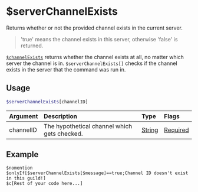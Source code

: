 # $serverChannelExists
Returns whether or not the provided channel exists in the current server.

> 'true' means the channel exists in this server, otherwise 'false' is returned.

[`$channelExists`](./channelExists.md) returns whether the channel exists at all, no matter which server the channel is in. `$serverChannelExists[]` checks if the channel exists in the server that the command was run in.

## Usage
```php
$serverChannelExists[channelID]
```

| Argument | Description | Type | Flags |
| :---- | :---- | :---- | :---- |
| channelID | The hypothetical channel which gets checked. | [String](/src/resources/arguments/types.md#string) | [Required](/src/resources/arguments/flags.md#required)

## Example
```
$nomention
$onlyIf[$serverChannelExists[$message]==true;Channel ID doesn't exist in this guild!]
$c[Rest of your code here...]
```